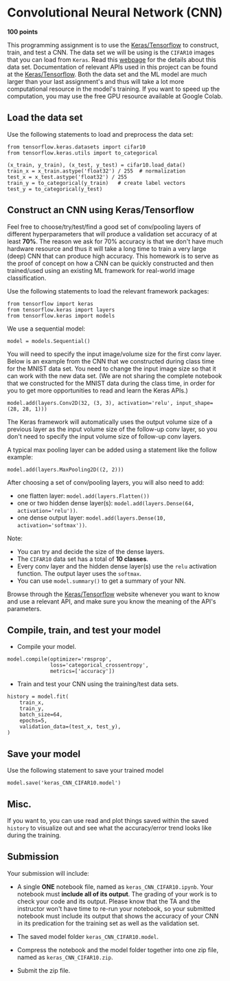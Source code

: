 # Convolutional Neural Network (CNN)

**100 points**


This programming assignment is to use the [Keras/Tensorflow](https://keras.io) to construct, train, and test a CNN. The data set we will be using is the `CIFAR10` images that you can load from  `Keras`. Read this [webpage](https://keras.io/api/datasets/cifar10/) for the details about this data set. Documentation of relevant APIs used in this project can be found at the [Keras/Tensorflow](https://keras.io). Both the data set and the ML model are much larger than your last assignment's and thus will take a lot more computational resource in the model's training. If you want to speed up the computation, you may use the free GPU resource available at Google Colab. 

## Load the data set

Use the following statements to load and preprocess the data set:

```
from tensorflow.keras.datasets import cifar10
from tensorflow.keras.utils import to_categorical
    
(x_train, y_train), (x_test, y_test) = cifar10.load_data()
train_x = x_train.astype('float32') / 255  # normalization
test_x = x_test.astype('float32') / 255
train_y = to_categorical(y_train)   # create label vectors
test_y = to_categorical(y_test)
```

## Construct an CNN using Keras/Tensorflow

Feel free to choose/try/test/find a good set of conv/pooling layers of different hyperparameters that will produce a validation set accuracy of at least **70%**. The reason we ask for 70% accuracy is that we don't have much hardware resource and thus it will take a long time to train a very large (deep) CNN that can produce high accuracy. This homework is to serve as the proof of concept on how a CNN can be quickly constructed and then trained/used using an existing ML framework for real-world image classification. 

Use the following statements to load the relevant framework packages:

```
from tensorflow import keras
from tensorflow.keras import layers 
from tensorflow.keras import models
```

We use a sequential model: 

```
model = models.Sequential()
```

You will need to specify the input image/volume size for the first conv layer. Below is an example from the CNN that we constructed during class time for the MNIST data set. You need to change the input image size so that it can work with the new data set. (We are not sharing the complete notebook that we constructed for the MNIST data during the class time, in order for you to get more opportunities to read and learn the Keras APIs.)

```
model.add(layers.Conv2D(32, (3, 3), activation='relu', input_shape=(28, 28, 1))) 
```

The Keras framework will automatically uses the output volume size of a previous layer 
as the input volume size of the follow-up conv layer, so you don't need to specify the input volume size of follow-up conv layers. 

A typical max pooling layer can be added using a statement like the follow example: 

```
model.add(layers.MaxPooling2D((2, 2)))
```

After choosing a set of conv/pooling layers, you will also need to add:

* one flatten layer: `model.add(layers.Flatten())`
* one or two hidden dense layer(s): `model.add(layers.Dense(64, activation='relu'))`.  
* one dense output layer: `model.add(layers.Dense(10, activation='softmax'))`. 

Note:

* You can try and decide the size of the dense layers.
* The `CIFAR10` data set has a total of **10 classes**. 
* Every conv layer and the hidden dense layer(s) use the `relu` activation function. The output layer uses the `softmax`. 
* You can use `model.summary()` to get a summary of your NN. 


Browse through the [Keras/Tensorflow](https://keras.io) website whenever you want to know and use a relevant API, and make sure you know the meaning of the API's parameters. 

## Compile, train, and test your model

* Compile your model.

```
model.compile(optimizer='rmsprop',
              loss='categorical_crossentropy',
              metrics=['accuracy'])
```



* Train and test your CNN using the training/test data sets.

```
history = model.fit(
    train_x,
    train_y,
    batch_size=64,
    epochs=5,
    validation_data=(test_x, test_y),
)
```

## Save your model

Use the following statement to save your trained model

```
model.save('keras_CNN_CIFAR10.model')
```

## Misc.

If you want to, you can use read and plot things saved within the saved `history` to visualize out and see what the accuracy/error trend looks like during the training. 

## Submission

Your submission will include:

- A single **ONE** notebook file, named as `keras_CNN_CIFAR10.ipynb`. Your notebook must **include all of its output**. The grading of your work is to check your code and its output. Please know that the TA and the instructor won't have time to re-run your notebook, so your submitted notebook must include its output that shows the accuracy of your CNN in its predication for the training set as well as the validation set. 

- The saved model folder `keras_CNN_CIFAR10.model`.

- Compress the notebook and the model folder together into one zip file, named as `keras_CNN_CIFAR10.zip`.

- Submit the zip file. 

